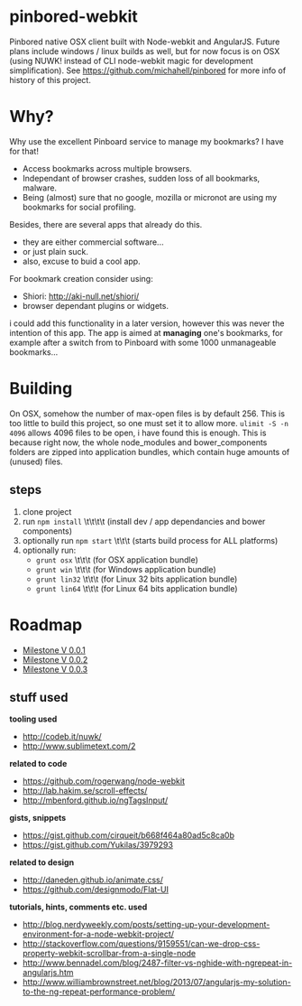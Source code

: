pinbored-webkit
===============

Pinbored native OSX client built with Node-webkit and AngularJS. Future plans include windows / linux
builds as well, but for now focus is on OSX (using NUWK! instead of CLI node-webkit magic for development simplification). See https://github.com/michahell/pinbored for more info of history of this project.

Why?
====
Why use the excellent Pinboard service to manage my bookmarks? I have <insert browser> for that!

* Access bookmarks across multiple browsers.
* Independant of browser crashes, sudden loss of all bookmarks, malware.
* Being (almost) sure that no google, mozilla or micronot are using my bookmarks for social profiling.

Besides, there are several apps that already do this.

* they are either commercial software...
* or just plain suck.
* also, excuse to buid a cool app.

For bookmark creation consider using:

* Shiori: http://aki-null.net/shiori/
* browser dependant plugins or widgets.

i could add this functionality in a later version, however this was never the intention of this app.
The app is aimed at **managing** one's bookmarks, for example after a switch from <insert browser>
to Pinboard with some 1000 unmanageable bookmarks...

Building
========

On OSX, somehow the number of max-open files is by default 256. This is too little to build this project,
so one must set it to allow more. ```ulimit -S -n 4096``` allows 4096 files to be open, i have found this is
enough. This is because right now, the whole node_modules and bower_components folders are zipped into application bundles, which contain huge amounts of (unused) files.

steps
-----

1. clone project
2. run ```npm install``` \t\t\t\t (install dev / app dependancies and bower components)
3. optionally run ```npm start``` \t\t\t (starts build process for ALL platforms)
4. optionally run: 
    * ```grunt osx``` \t\t\t (for OSX application bundle)
    * ```grunt win``` \t\t\t (for Windows application bundle)
    * ```grunt lin32``` \t\t\t (for Linux 32 bits application bundle)
    * ```grunt lin64``` \t\t\t (for Linux 64 bits application bundle)


Roadmap
=======

* [Milestone V 0.0.1](https://github.com/michahell/pinbored-webkit/milestones/0.0.1%20Iron%20Orchid)
* [Milestone V 0.0.2](https://github.com/michahell/pinbored-webkit/milestones/0.0.2%20Tin%20Thistle)
* [Milestone V 0.0.3](https://github.com/michahell/pinbored-webkit/milestones/0.0.3%20Gold%20Dahlia)

stuff used
----------

**tooling used**

* http://codeb.it/nuwk/
* http://www.sublimetext.com/2

**related to code**

* https://github.com/rogerwang/node-webkit
* http://lab.hakim.se/scroll-effects/
* http://mbenford.github.io/ngTagsInput/

**gists, snippets**

* https://gist.github.com/cirqueit/b668f464a80ad5c8ca0b
* https://gist.github.com/Yukilas/3979293

**related to design**

* http://daneden.github.io/animate.css/
* https://github.com/designmodo/Flat-UI

**tutorials, hints, comments etc. used**

* http://blog.nerdyweekly.com/posts/setting-up-your-development-environment-for-a-node-webkit-project/
* http://stackoverflow.com/questions/9159551/can-we-drop-css-property-webkit-scrollbar-from-a-single-node
* http://www.bennadel.com/blog/2487-filter-vs-nghide-with-ngrepeat-in-angularjs.htm
* http://www.williambrownstreet.net/blog/2013/07/angularjs-my-solution-to-the-ng-repeat-performance-problem/


